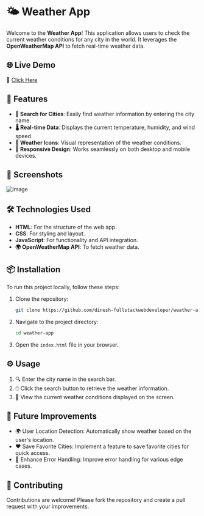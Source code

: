 # 🌤️ Weather App

Welcome to the **Weather App**! This application allows users to check the current weather conditions for any city in the world. It leverages the **OpenWeatherMap API** to fetch real-time weather data.

## 🌐 Live Demo

🔗 [Click Here](https://66eed21e1170336a3abfa4e0--dinesh-b-weather-app.netlify.app/)

## 📖 Features

- **🌆 Search for Cities**: Easily find weather information by entering the city name.
- **🌡️ Real-time Data**: Displays the current temperature, humidity, and wind speed.
- **🌈 Weather Icons**: Visual representation of the weather conditions.
- **📱 Responsive Design**: Works seamlessly on both desktop and mobile devices.

## 📸 Screenshots

![image](https://github.com/user-attachments/assets/4b6e64d0-cef5-43f8-9e09-874ae525fa5c)

## 🛠️ Technologies Used

- **HTML**: For the structure of the web app.
- **CSS**: For styling and layout.
- **JavaScript**: For functionality and API integration.
- **🌍 OpenWeatherMap API**: To fetch weather data.

## 📦 Installation

To run this project locally, follow these steps:

1. Clone the repository:
   ```bash
   git clone https://github.com/dinesh-fullstackwebdeveloper/weather-app.git
   ```
2. Navigate to the project directory:
   ```bash
   cd weather-app
   ```
3. Open the `index.html` file in your browser.

## ⚙️ Usage

1. 🔍 Enter the city name in the search bar.
2. 🖱️ Click the search button to retrieve the weather information.
3. 🌈 View the current weather conditions displayed on the screen.

## 🚀 Future Improvements
- 🌍 User Location Detection: Automatically show weather based on the user's location.
- ❤️ Save Favorite Cities: Implement a feature to save favorite cities for quick access.
- 🔄 Enhance Error Handling: Improve error handling for various edge cases.

## 🤝 Contributing

Contributions are welcome! Please fork the repository and create a pull request with your improvements.
